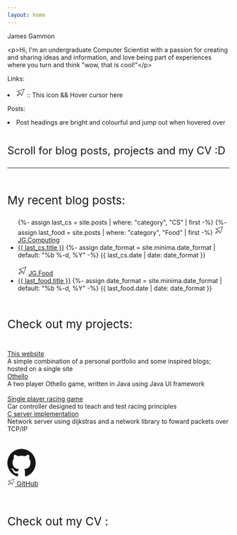 ```yaml
---
layout: home
---
```


<div id="introduction">
    <p class="intro-text center-content">James Gammon</p>
    <!-- Small description -->
    <div>
        <!----
        <div class="col">    
            <p class="secondary-text center-content">&lt;<span class="html-tag">div</span>&gt;</p>
        </div>
        --->
        <div class="col">
            <p class="center-content">&lt;<span class="html-tag">p</span>&gt;Hi, I'm an undergraduate Computer Scientist with a passion for creating and sharing ideas and information, and love being part of experiences where you turn and think "wow, that is cool!"&lt;<span class="html-tag">/p</span>&gt;</p>
        </div>
        <div id="SecondInfo">
            <p class="no-padding-paragraph">Links:</p>
            <li><img src="windows cursor.png" alt="cursor" style="width: 20px; height: 20px;"> :: This icon && <a class="headertut"> Hover cursor here</a></li>
            <p class="no-padding-paragraph">Posts:</p>
            <li>Post headings are bright and colourful and jump out when hovered over</li>
        </div>
        <br>
        <div id="ThirdInfo">
            <p class="center-content no-padding-paragraph" style="font-size:24px;">Scroll for blog posts, projects and my CV :D</p>
            <hr><br>
        </div>
    </div>
</div>
<!-- Blog posts -->
<p class="no-padding-paragraph" style="font-size: 26px">My recent blog posts:</p> 
<div id="blog posts"  class="center-content">
    <ul class = "older-posts">
        {%- assign last_cs = site.posts | where: "category", "CS" | first -%}
        {%- assign last_food = site.posts | where: "category", "Food" | first -%}
        <img src="windows cursor.png" alt="cursor" style="width: 20px; height: 20px;">
        <a class="no-padding-paragraph headertut" href="/code/">JG.Computing</a> 
        <li>
            <a class="post-link-tech" href="{{ last_cs.url }}">{{ last_cs.title }}</a>
            {%- assign date_format = site.minima.date_format | default: "%b %-d, %Y" -%}
            <span class="post-meta">{{ last_cs.date | date: date_format }}</span>
        </li>
        <br>
        <img src="windows cursor.png" alt="cursor" style="width: 20px; height; 20px;">
        <a class="no-padding-paragraph headertut" href="/food/">JG.Food</a> 
        <li>
            <a class="post-link-food" href="{{ last_food.url }}">{{ last_food.title }}</a>
            {%- assign date_format = site.minima.date_format | default: "%b %-d, %Y" -%}
            <span class="post-meta">{{ last_food.date | date: date_format }}</span>
        </li>
    </ul>
</div>
<br>

<!-- Projects -->
<p class="no-padding-paragraph" style="font-size: 26px">Check out my projects:</p>
<br> 
<div class="center-content">
    <!-- Website project  -->
    <div class="bordered-text center-content">
        <a class="no-padding-paragraph headertut" href="/About-website.html">This website</a><br>
        <span class="post-meta">A simple combination of a personal portfolio and some inspired blogs; hosted on a single site</span>
    </div>
    <!-- Othello Game project  -->
    <div class="bordered-text center-content">
        <a class="no-padding-paragraph headertut" href="/about-othello.html">Othello</a><br>
        <span class="post-meta">A two player Othello game, written in Java using Java UI framework </span>
    </div>
    <br>
    <!-- Car racing game-->
    <div class="bordered-text center-content">
        <a class="no-padding-paragraph headertut" href="/about-racing.html">Single player racing game</a><br>
        <span class="post-meta">Car controller designed to teach and test racing principles</span>
    </div>
    <!-- C server development -->
    <div class="bordered-text center-content">
        <a class="no-padding-paragraph headertut" href="/about-cserver.html">C server implementation</a><br>
        <span class="post-meta">Network server using dijkstras and a network library to foward packets over TCP/IP</span>
    </div>
    <br>
</div>


<!-- Github symbol -->
<div class="center-content">
<p class="no-padding-paragraph" style="font-size: 20px"></p>
 <a href="https://github.com/jamesgammo">
    <picture>
      <source srcset="/github.png">
      <img src="github.png">
    </picture>
    <br/>
    <img src="windows cursor.png" alt="cursor" style="width: 17px; height; 17px;">
    <small class="headertut" style="font-size: 15px">GitHub</small>
  </a>
</div>
<div class="center-content">
<br><br>
<p class="no-padding-paragraph" style="font-size: 26px">Check out my CV     :</p>
    <object
        type="application/pdf"
        data="/James_Gammon_CV_Website.pdf"
        width="800"
        height="700"
        class="center-content"
    >
    </object>

</div>

<br>




